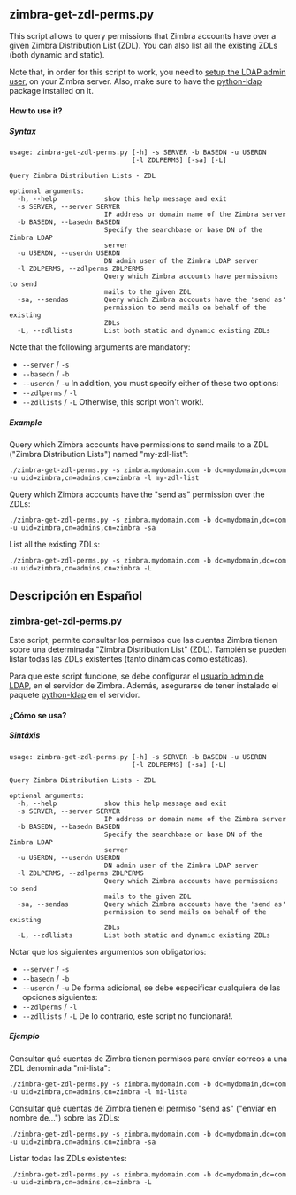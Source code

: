 
## zimbra-get-zdl-perms.py

This script allows to query permissions that Zimbra accounts have over a given 
Zimbra Distribution List (ZDL). You can also list all the existing ZDLs (both dynamic and static).  

Note that, in order for this script to work, you need to [setup the LDAP admin user](https://wiki.zimbra.com/wiki/Setting_zimbra_admin_password_in_LDAP), 
on your Zimbra server. Also, make sure to have the  [python-ldap](https://pypi.python.org/pypi/python-ldap/) package installed on it.     

#### How to use it?

##### Syntax

```
usage: zimbra-get-zdl-perms.py [-h] -s SERVER -b BASEDN -u USERDN
                               [-l ZDLPERMS] [-sa] [-L]

Query Zimbra Distribution Lists - ZDL

optional arguments:
  -h, --help            show this help message and exit
  -s SERVER, --server SERVER
                        IP address or domain name of the Zimbra server
  -b BASEDN, --basedn BASEDN
                        Specify the searchbase or base DN of the Zimbra LDAP
                        server
  -u USERDN, --userdn USERDN
                        DN admin user of the Zimbra LDAP server
  -l ZDLPERMS, --zdlperms ZDLPERMS
                        Query which Zimbra accounts have permissions to send
                        mails to the given ZDL
  -sa, --sendas         Query which Zimbra accounts have the 'send as'
                        permission to send mails on behalf of the existing
                        ZDLs
  -L, --zdllists        List both static and dynamic existing ZDLs 
```
Note that the following arguments are mandatory:
 * `--server` / `-s`
 * `--basedn` / `-b`
 * `--userdn` / `-u`
In addition, you must specify either of these two options: 
 * `--zdlperms` / `-l` 
 * `--zdllists` / `-L` 
Otherwise, this script won't work!.   

##### Example
Query which Zimbra accounts have permissions to send mails to a ZDL ("Zimbra Distribution Lists") named "my-zdl-list":
```
./zimbra-get-zdl-perms.py -s zimbra.mydomain.com -b dc=mydomain,dc=com -u uid=zimbra,cn=admins,cn=zimbra -l my-zdl-list
```
Query which Zimbra accounts have the "send as" permission over the ZDLs:
```
./zimbra-get-zdl-perms.py -s zimbra.mydomain.com -b dc=mydomain,dc=com -u uid=zimbra,cn=admins,cn=zimbra -sa
```
List all the existing ZDLs:
```
./zimbra-get-zdl-perms.py -s zimbra.mydomain.com -b dc=mydomain,dc=com -u uid=zimbra,cn=admins,cn=zimbra -L
```

## Descripción en Español

### zimbra-get-zdl-perms.py

Este script, permite consultar los permisos que las cuentas Zimbra tienen sobre una determinada "Zimbra Distribution List" (ZDL). También se 
pueden listar todas las ZDLs existentes (tanto dinámicas como estáticas).  

Para que este script funcione, se debe configurar el [usuario admin de LDAP](https://wiki.zimbra.com/wiki/Setting_zimbra_admin_password_in_LDAP), 
en el servidor de Zimbra. Además, asegurarse de tener instalado el paquete  [python-ldap](https://pypi.python.org/pypi/python-ldap/) en el servidor. 

#### ¿Cómo se usa?

##### Sintáxis
```
usage: zimbra-get-zdl-perms.py [-h] -s SERVER -b BASEDN -u USERDN
                               [-l ZDLPERMS] [-sa] [-L]

Query Zimbra Distribution Lists - ZDL

optional arguments:
  -h, --help            show this help message and exit
  -s SERVER, --server SERVER
                        IP address or domain name of the Zimbra server
  -b BASEDN, --basedn BASEDN
                        Specify the searchbase or base DN of the Zimbra LDAP
                        server
  -u USERDN, --userdn USERDN
                        DN admin user of the Zimbra LDAP server
  -l ZDLPERMS, --zdlperms ZDLPERMS
                        Query which Zimbra accounts have permissions to send
                        mails to the given ZDL
  -sa, --sendas         Query which Zimbra accounts have the 'send as'
                        permission to send mails on behalf of the existing
                        ZDLs
  -L, --zdllists        List both static and dynamic existing ZDLs
```
Notar que los siguientes argumentos son obligatorios:
 * `--server` / `-s`
 * `--basedn` / `-b`
 * `--userdn` / `-u`
De forma adicional, se debe especificar cualquiera de las opciones siguientes: 
 * `--zdlperms` / `-l` 
 * `--zdllists` / `-L` 
De lo contrario, este script no funcionará!.   



##### Ejemplo
Consultar qué cuentas de Zimbra tienen permisos para envíar correos a una ZDL denominada "mi-lista":
```
./zimbra-get-zdl-perms.py -s zimbra.mydomain.com -b dc=mydomain,dc=com -u uid=zimbra,cn=admins,cn=zimbra -l mi-lista
```
Consultar qué cuentas de Zimbra tienen el permiso "send as" ("envíar en nombre de...") sobre las ZDLs:
```
./zimbra-get-zdl-perms.py -s zimbra.mydomain.com -b dc=mydomain,dc=com -u uid=zimbra,cn=admins,cn=zimbra -sa 
```
Listar todas las ZDLs existentes:
```
./zimbra-get-zdl-perms.py -s zimbra.mydomain.com -b dc=mydomain,dc=com -u uid=zimbra,cn=admins,cn=zimbra -L
```
